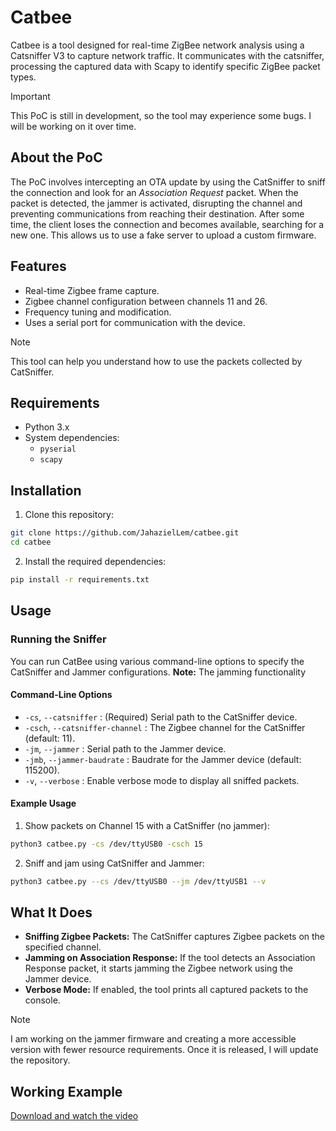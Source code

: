 # Catbee
Catbee is a tool designed for real-time ZigBee network analysis using a Catsniffer V3 to capture network traffic. It communicates with the catsniffer, processing the captured data with Scapy to identify specific ZigBee packet types.

>[!IMPORTANT]
> This PoC is still in development, so the tool may experience some bugs. I will be working on it over time.

## About the PoC
The PoC involves intercepting an OTA update by using the CatSniffer to sniff the connection and look for an *Association Request* packet. When the packet is detected, the jammer is activated, disrupting the channel and preventing communications from reaching their destination. After some time, the client loses the connection and becomes available, searching for a new one. This allows us to use a fake server to upload a custom firmware.

## Features
- Real-time Zigbee frame capture.
- Zigbee channel configuration between channels 11 and 26.
- Frequency tuning and modification.
- Uses a serial port for communication with the device.

> [!NOTE]
> This tool can help you understand how to use the packets collected by CatSniffer.

## Requirements
- Python 3.x
- System dependencies:
  - `pyserial`
  - `scapy`

## Installation
1. Clone this repository:
```bash
git clone https://github.com/JahazielLem/catbee.git
cd catbee
```
2. Install the required dependencies:
```bash
pip install -r requirements.txt
```

## Usage
### Running the Sniffer
You can run CatBee using various command-line options to specify the CatSniffer and Jammer configurations. **Note:** The jamming functionality 
#### Command-Line Options
- `-cs`, `--catsniffer` : (Required) Serial path to the CatSniffer device.
- `-csch`, `--catsniffer-channel` : The Zigbee channel for the CatSniffer (default: 11).
- `-jm`, `--jammer` : Serial path to the Jammer device.
- `-jmb`, `--jammer-baudrate` : Baudrate for the Jammer device (default: 115200).
- `-v`, `--verbose` : Enable verbose mode to display all sniffed packets.

#### Example Usage
1. Show packets on Channel 15 with a CatSniffer (no jammer):
```bash
python3 catbee.py -cs /dev/ttyUSB0 -csch 15
```
2. Sniff and jam using CatSniffer and Jammer:
```bash
python3 catbee.py --cs /dev/ttyUSB0 --jm /dev/ttyUSB1 --v
```
## What It Does
- **Sniffing Zigbee Packets:** The CatSniffer captures Zigbee packets on the specified channel.
- **Jamming on Association Response:** If the tool detects an Association Response packet, it starts jamming the Zigbee network using the Jammer device.
- **Verbose Mode:** If enabled, the tool prints all captured packets to the console.

>[!NOTE]
> I am working on the jammer firmware and creating a more accessible version with fewer resource requirements. Once it is released, I will update the repository.

## Working Example
[Download and watch the video](/docs/PoC_OTA_ZigBee.mp4)